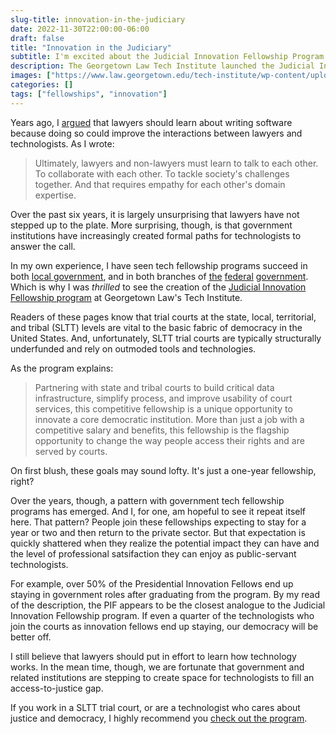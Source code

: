 ```yaml
---
slug-title: innovation-in-the-judiciary
date: 2022-11-30T22:00:00-06:00
draft: false
title: "Innovation in the Judiciary"
subtitle: I'm excited about the Judicial Innovation Fellowship Program 
description: The Georgetown Law Tech Institute launched the Judicial Innovation Fellowship program and I think it's wonderful!
images: ["https://www.law.georgetown.edu/tech-institute/wp-content/uploads/sites/42/2022/11/Judicial-Innovation-Fellowship-Logo-740x740.png"]
categories: []
tags: ["fellowships", "innovation"]
---
```


Years ago, I [argued](https://esq.io/2016/08/should-lawyers-learn-to-code/) that lawyers should learn about writing software because doing so could improve the interactions between lawyers and technologists. As I wrote:

> Ultimately, lawyers and non-lawyers must learn to talk to each other. To collaborate with each other. To tackle society's challenges together. And that requires empathy for each other's domain expertise.

Over the past six years, it is largely unsurprising that lawyers have not stepped up to the plate. More surprising, though, is that government institutions have increasingly created formal paths for technologists to answer the call.

In my own experience, I have seen tech fellowship programs succeed in both [local government](https://esq.io/2016/06/the-code-of-the-district-of-columbia-is-now-available-online/), and in both branches of [the](https://presidentialinnovationfellows.gov/) [federal](https://digitalcorps.gsa.gov) [government](https://www.techcongress.io/). Which is why I was _thrilled_ to see the creation of the [Judicial Innovation Fellowship program](https://www.law.georgetown.edu/tech-institute/programs/judicial-innovation/) at Georgetown Law's Tech Institute.

<!--more-->

Readers of these pages know that trial courts at the state, local, territorial, and tribal (SLTT) levels are vital to the basic fabric of democracy in the United States. And, unfortunately, SLTT trial courts are typically structurally underfunded and rely on outmoded tools and technologies.
 
As the program explains:

> Partnering with state and tribal courts to build critical data infrastructure, simplify process, and improve usability of court services, this competitive fellowship is a unique opportunity to innovate a core democratic institution. More than just a job with a competitive salary and benefits, this fellowship is the flagship opportunity to change the way people access their rights and are served by courts.

On first blush, these goals may sound lofty. It's just a one-year fellowship, right? 

Over the years, though, a pattern with government tech fellowship programs has emerged. And I, for one, am hopeful to see it repeat itself here. That pattern? People join these fellowships expecting to stay for a year or two and then return to the private sector. But that expectation is quickly shattered when they realize the potential impact they can have and the level of professional satsifaction they can enjoy as public-servant technologists.

For example, over 50% of the Presidential Innovation Fellows end up staying in government roles after graduating from the program. By my read of the description, the PIF appears to be the closest analogue to the Judicial Innovation Fellowship program. If even a quarter of the technologists who join the courts as innovation fellows end up staying, our democracy will be better off.

I still believe that lawyers should put in effort to learn how technology works. In the mean time, though, we are fortunate that government and related institutions are stepping to create space for technologists to fill an access-to-justice gap.

If you work in a SLTT trial court, or are a technologist who cares about justice and democracy, I highly recommend you [check out the program](https://www.law.georgetown.edu/tech-institute/programs/judicial-innovation/).
